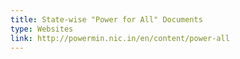 ```yaml
---
title: State-wise "Power for All" Documents
type: Websites
link: http://powermin.nic.in/en/content/power-all
---
```



